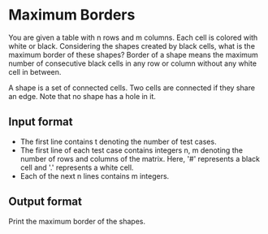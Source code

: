 # Maximum Borders

You are given a table with n rows and m columns. Each cell is colored with white or black. Considering the shapes created by black cells, what is the maximum border of these shapes? Border of a shape means the maximum number of consecutive black cells in any row or column without any white cell in between.

A shape is a set of connected cells. Two cells are connected if they share an edge. Note that no shape has a hole in it.

## Input format

- The first line contains t denoting the number of test cases.
- The first line of each test case contains integers n, m denoting the number of rows and columns of the matrix. Here, '#' represents a black cell and '.' represents a white cell.
- Each of the next n lines contains m integers.

## Output format

Print the maximum border of the shapes.
